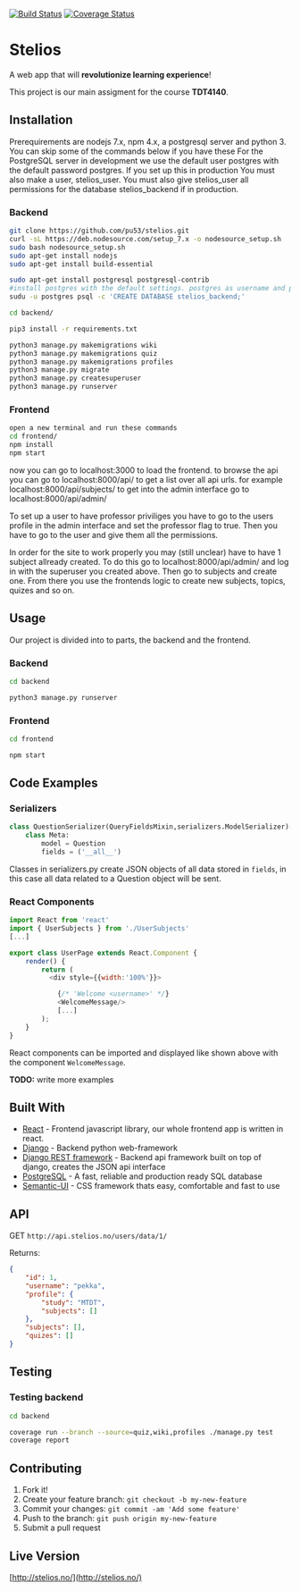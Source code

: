 [![Build Status](https://www.travis-ci.org/pu53/stelios.svg?branch=master)](https://www.travis-ci.org/pu53/stelios)
[![Coverage Status](https://coveralls.io/repos/github/pu53/stelios/badge.svg?branch=master)](https://coveralls.io/github/pu53/stelios?branch=master)

# Stelios
A web app that will **revolutionize learning experience**!

This project is our main assigment for the course **TDT4140**.

## Installation
Prerequirements are nodejs 7.x, npm 4.x, a postgresql server and python 3. You can skip some of the commands below if you have these
For the PostgreSQL server in development we use the default user postgres with the default password postgres.
If you set up this in production You must also make a user, stelios_user.
You must also give stelios_user all permissions for the database stelios_backend if in production.

### Backend
```bash
git clone https://github.com/pu53/stelios.git
curl -sL https://deb.nodesource.com/setup_7.x -o nodesource_setup.sh
sudo bash nodesource_setup.sh
sudo apt-get install nodejs
sudo apt-get install build-essential

sudo apt-get install postgresql postgresql-contrib
#install postgres with the default settings. postgres as username and postgres as password
sudu -u postgres psql -c 'CREATE DATABASE stelios_backend;'

cd backend/

pip3 install -r requirements.txt

python3 manage.py makemigrations wiki
python3 manage.py makemigrations quiz
python3 manage.py makemigrations profiles
python3 manage.py migrate
python3 manage.py createsuperuser
python3 manage.py runserver
```

### Frontend
```bash
open a new terminal and run these commands
cd frontend/
npm install
npm start
```

now you can go to localhost:3000 to load the frontend.
to browse the api you can go to localhost:8000/api/ to get a list over all api urls. for example localhost:8000/api/subjects/
to get into the admin interface go to localhost:8000/api/admin/

To set up a user to have professor priviliges you have to go to the users profile in the admin interface and set the professor flag to true.
Then you have to go to the user and give them all the permissions.

In order for the site to work properly you may (still unclear) have to have 1 subject allready created. To do this go to
localhost:8000/api/admin/ and log in with the superuser you created above. Then go to subjects and create one. From there you use the frontends logic to create new subjects, topics, quizes and so on.


## Usage
Our project is divided into to parts, the backend and the frontend.
### Backend
```bash
cd backend

python3 manage.py runserver
```

### Frontend

```bash
cd frontend

npm start
```



## Code Examples

### Serializers
```python
class QuestionSerializer(QueryFieldsMixin,serializers.ModelSerializer):
	class Meta:
		model = Question
		fields = ('__all__')
```
Classes in serializers.py create JSON objects of all data stored in `fields`, in this case all data related to a Question object will be sent.

### React Components

```js
import React from 'react'
import { UserSubjects } from './UserSubjects'
[...]

export class UserPage extends React.Component {
    render() {
        return (
          <div style={{width:'100%'}}>

            {/* 'Welcome <username>' */}
            <WelcomeMessage/>
            [...]
        );
    }
}

```

React components can be imported and displayed like shown above with the component `WelcomeMessage`.

**TODO:** write more examples


## Built With

* [React](https://facebook.github.io/react/) - Frontend javascript library, our whole frontend app is written in react.
* [Django](https://www.djangoproject.com/) - Backend python web-framework
* [Django REST framework](http://www.django-rest-framework.org/) - Backend api framework built on top of django, creates the JSON api interface
* [PostgreSQL](https://www.postgresql.org/) - A fast, reliable and production ready SQL database
* [Semantic-UI](https://semantic-ui.com/) - CSS framework thats easy, comfortable and fast to use

## API

GET `http://api.stelios.no/users/data/1/`

Returns:

```json
{
    "id": 1,
    "username": "pekka",
    "profile": {
        "study": "MTDT",
        "subjects": []
    },
    "subjects": [],
    "quizes": []
}
```

## Testing

### Testing backend
```bash
cd backend

coverage run --branch --source=quiz,wiki,profiles ./manage.py test
coverage report
```

## Contributing

1. Fork it!
2. Create your feature branch: `git checkout -b my-new-feature`
3. Commit your changes: `git commit -am 'Add some feature'`
4. Push to the branch: `git push origin my-new-feature`
5. Submit a pull request

## Live Version

[http://stelios.no/](http://stelios.no/)
